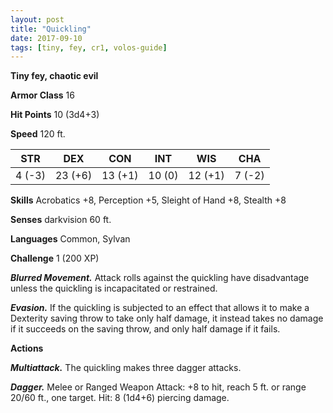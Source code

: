 ```yaml
---
layout: post
title: "Quickling"
date: 2017-09-10
tags: [tiny, fey, cr1, volos-guide]
---
```


**Tiny fey, chaotic evil**

**Armor Class** 16

**Hit Points** 10 (3d4+3)

**Speed** 120 ft.

|   STR   |   DEX   |   CON   |   INT   |   WIS   |   CHA   |
|:-----:|:-----:|:-----:|:-----:|:-----:|:-----:|
| 4 (-3) | 23 (+6) | 13 (+1) | 10 (0) | 12 (+1) | 7 (-2) |

**Skills** Acrobatics +8, Perception +5, Sleight of Hand +8, Stealth +8

**Senses** darkvision 60 ft.

**Languages** Common, Sylvan

**Challenge** 1 (200 XP)

***Blurred Movement.*** Attack rolls against the quickling have disadvantage unless the quickling is incapacitated or restrained.

***Evasion.*** If the quickling is subjected to an effect that allows it to make a Dexterity saving throw to take only half damage, it instead takes no damage if it succeeds on the saving throw, and only half damage if it fails.

**Actions**

***Multiattack.*** The quickling makes three dagger attacks.

***Dagger.*** Melee or Ranged Weapon Attack: +8 to hit, reach 5 ft. or range 20/60 ft., one target. Hit: 8 (1d4+6) piercing damage.

